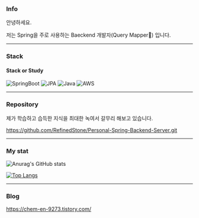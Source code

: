 

### Info
  
안녕하세요.

저는 Spring을 주로 사용하는 Baeckend 개발자(Query Mapper:rofl:) 입니다.

<hr/>

### Stack
#### Stack or Study

![SpringBoot](https://img.shields.io/badge/springboot-6DB33F?style=for-the-badge&logo=springboot&logoColor=white)
![JPA](https://img.shields.io/badge/jpa-6DB33F?style=for-the-badge&logo=spring&logoColor=white)
![Java](https://img.shields.io/badge/java-%23ED8B00.svg?style=for-the-badge&logo=java&logoColor=white)
![AWS](https://img.shields.io/badge/AWS-%23FF9900.svg?style=for-the-badge&logo=amazon-aws&logoColor=white)



<hr/>

### Repository

제가 학습하고 습득한 지식을 최대한 녹여서 갈무리 해보고 있습니다.

https://github.com/RefinedStone/Personal-Spring-Backend-Server.git
<hr/>


### My stat
![Anurag's GitHub stats](https://github-readme-stats.vercel.app/api?username=RefinedStone&&show_icons=true&theme=transparent)




[![Top Langs](https://github-readme-stats.vercel.app/api/top-langs/?username=RefinedStone&&hide=javascript,html,SCSS,CSS,PHP&layout=compact)](https://github.com/RefinedStone/github-readme-stats)  




<hr/>


### Blog
https://chem-en-9273.tistory.com/
